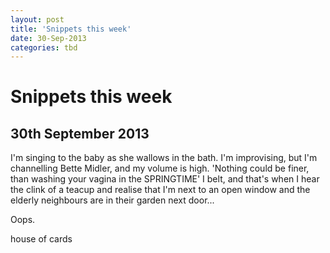```yaml
---
layout: post
title: 'Snippets this week'
date: 30-Sep-2013
categories: tbd
---
```


# Snippets this week

## 30th September 2013

I'm singing to the baby as she wallows in the bath. I'm improvising,   but I'm channelling Bette Midler, and my volume is high. 'Nothing could be finer, than washing your vagina in the SPRINGTIME' I belt, and that's when I hear the clink of a teacup and realise that I'm next to an open window and the elderly neighbours are in their garden next door...

Oops.

 

house of cards
